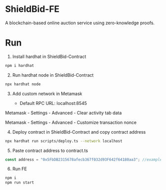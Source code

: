 # ShieldBid-FE

A blockchain-based online auction service using zero-knowledge proofs.

# Run
1. Install hardhat in ShieldBid-Contract
```sh
npm i hardhat
```

2. Run hardhat node in ShieldBid-Contract

```sh
npx hardhat node
```

3. Add custom network in Metamask

   - Default RPC URL: localhost:8545

Metamask - Settings - Advanced - Clear activity tab data

Metamask - Settings - Advanced - Customize transaction nonce

4. Deploy contract in ShieldBid-Contract and copy contract address

```sh
npx hardhat run scripts/deploy.ts --network localhost
```

5. Paste contract address to contract.ts

```ts
const address = "0x5FbDB2315678afecb367f032d93F642f64180aa3"; //example address
```

6. Run FE

```sh
npm i
npm run start
```

